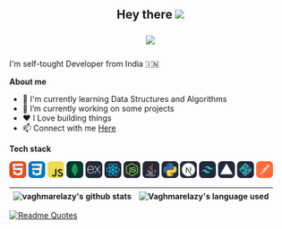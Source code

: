 <h2 align="center">
  Hey there
  <img src="https://media.giphy.com/media/hvRJCLFzcasrR4ia7z/giphy.gif" width="25px"/></br>
  
  ![](https://komarev.com/ghpvc/?username=vaghmarelazy&color=blueviolet)

</h2>

I'm self-tought Developer from India 🇮🇳

**About me**

- 🌱 I'm currently learning Data Structures and Algorithms <br/>
- 🔭 I’m currently working on some projects <br/>
- ❤️ I Love building things <br/>
- 📫 Connect with me <a href="https://www.instagram.com/lazy_developer/" target="_blank">Here</a>

**Tech stack**</br>

<code><img height='30' src="./assets/html.svg" alt="HTML"></code>
<code><img height='30' src="./assets/css.svg" alt="CSS"></code>
<code><img height='30' src="./assets/js.svg" alt="JavaScript"></code>
<code><img height='30' src="./assets/mongoDB.svg" alt="MongoDB"></code>
<code><img height='30' src="./assets/express.svg" alt="Express"></code>
<code><img height='30' src="./assets/react.svg" alt="React"></code>
<code><img height='30' src="./assets/node.svg" alt="Node"></code>
<code><img height='30' src="./assets/java.svg" alt="Java"></code>
<code><img height='30' src="./assets/python.svg" alt="Python"></code>
<code><img height='30' src="./assets/next.svg" alt="Next"></code>
<code><img height='30' src="./assets/tailwind.svg" alt="Tailwind"></code>
<code><img height='30' src="./assets/vercel.svg" alt="Vercel"></code>
<code><img height='30' src="./assets/netlify.svg" alt="Netlify"></code>
<code><img height='30' src="./assets/postman.svg" alt="Postman"></code>

<!-- <code><img height='20' src=""></code> -->

| <a><img align="center" src="https://github-readme-stats.vercel.app/api?username=vaghmarelazy&theme=radical&show_icons=true&hide_border=false&count_private=true)" alt="vaghmarelazy's github stats"></a> | <a><img align="center" src="https://github-readme-stats.vercel.app/api/top-langs/?username=vaghmarelazy&theme=radical&show_icons=true&hide_border=false&layout=compact" alt="Vaghmarelazy's language used"></a> |
| -------------------------------------------------------------------------------------------------------------------------------------------------------------------------------------------------------- | --------------------------------------------------------------------------------------------------------------------------------------------------------------------------------------------------------------- |

[![Readme Quotes](https://quotes-github-readme.vercel.app/api?type=horizontal&theme=dark)](https://github.com/piyushsuthar/github-readme-quotes)




<!--
**vaghmarelazy/vaghmarelazy** is a ✨ _special_ ✨ repository because its `README.md` (this file) appears on your GitHub profile.

Here are some ideas to get you started:

- 🔭 I’m currently working on ...
- 🌱 I’m currently learning ...
- 👯 I’m looking to collaborate on ...
- 🤔 I’m looking for help with ...
- 💬 Ask me about ...
- 📫 How to reach me: ...
- 😄 Pronouns: ...
- ⚡ Fun fact: ...
-->
